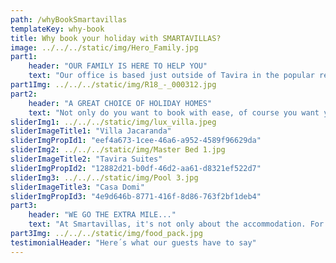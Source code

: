```yaml
---
path: /whyBookSmartavillas
templateKey: why-book
title: Why book your holiday with SMARTAVILLAS?
image: ../../../static/img/Hero_Family.jpg
part1: 
    header: "OUR FAMILY IS HERE TO HELP YOU"
    text: "Our office is based just outside of Tavira in the popular residential zone of Mato Santo Espirito, and from this central location, we manage rental properties across the Eastern Algarve from Fuseta near Faro airport right through to Castro Marim near the Spanish border. Your holiday is well deserved and our trained and dedicated team is here to ensure that everything runs smoothly from booking to check-out!"
part1Img: ../../../static/img/R18_-_000312.jpg
part2: 
    header: "A GREAT CHOICE OF HOLIDAY HOMES" 
    text: "Not only do you want to book with ease, of course you want your rental accommodation to be everything that you had hoped for, and more! We have a fantastic selection of holiday homes suiting all tastes from cosy studio apartments to large dazzling villas"
sliderImg1: ../../../static/img/lux_villa.jpeg
sliderImageTitle1: "Villa Jacaranda"
sliderImgPropId1: "eef4a673-1cee-46a6-a952-4589f96629da"
sliderImg2: ../../../static/img/Master Bed 1.jpg
sliderImageTitle2: "Tavira Suites"
sliderImgPropId2: "12882d21-b0df-46d2-aa61-d8321ef522d7"
sliderImg3: ../../../static/img/Pool 3.jpg
sliderImageTitle3: "Casa Domi"
sliderImgPropId3: "4e9d646b-8771-416f-8d86-763f2bf1deb4"
part3: 
    header: "WE GO THE EXTRA MILE..."
    text: "At Smartavillas, it's not only about the accommodation. For us, it's about the whole package...we believe in providing an experience. We can arrange car hire, airport transfers, day trips, restaurant bookings, birthday cakes, champagne and flowers...to name but a few! And why not indulge in our brilliant range of shopping packs or a fresh and tasty meal from our new oven-ready food menu which can be ready and waiting for your arrival. We welcome any special requests to help you make special holiday memories…"
part3Img: ../../../static/img/food_pack.jpg
testimonialHeader: "Here´s what our guests have to say"
---
```

